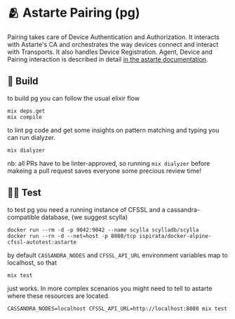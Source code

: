 🫂 Astarte Pairing (pg)
=======================

Pairing takes care of Device Authentication and Authorization. It interacts with
Astarte's CA and orchestrates the way devices connect and interact with
Transports. It also handles Device Registration. Agent, Device and Pairing
interaction is described in detail [in the astarte
documentation](https://docs.astarte-platform.org/astarte/snapshot/050-pairing_mechanism.html).

## 🔧 Build

to build pg you can follow the usual elixir flow

``` shell
mix deps.get
mix compile
```

to lint pg code and get some insights on pattern matching and typing you can
run dialyzer.

``` shell
mix dialyzer
```

nb: all PRs have to be linter-approved, so running `mix dialyzer` before makeing
a pull request saves everyone some precious review time!

## 🧑‍🔬 Test

to test pg you need a running instance of CFSSL and a cassandra-compatible
database, (we suggest scylla)

``` shell
docker run --rm -d -p 9042:9042 --name scylla scylladb/scylla
docker run --rn -d --net=host -p 8080/tcp ispirata/docker-alpine-cfssl-autotest:astarte
```


by default `CASSANDRA_NODES` and `CFSSL_API_URL` environment variables map to localhost, so that

``` shell
mix test
```

just works. In more complex scenarios you might need to tell to astarte where
these resources are located.

``` shell
CASSANDRA_NODES=localhost CFSSL_API_URL=http://localhost:8080 mix test
```
